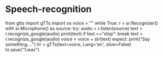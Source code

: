 # Speech-recognition

from gtts import gTTs
import os
voice = ""
while True:
    r = sr.Recognizer()
    with sr.Microphone() as source:
        try:
            audio = r.listen(source)
            text = r.recognize_google(audio)
            print(text)
            if text =="stop":
                break
            text = r.recognize_google(audio)
            voice = voice + str(text)
        expect:
        print("Say something....")
hr = gTTs(text=voice, Lang='en', slow=False)
hr.save("1.wav")
